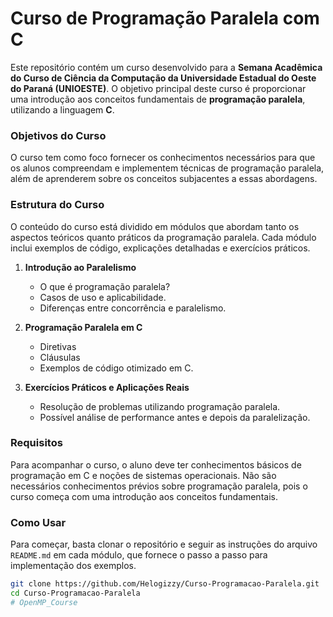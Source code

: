 # Curso de Programação Paralela com C

Este repositório contém um curso desenvolvido para a **Semana Acadêmica do Curso de Ciência da Computação da Universidade Estadual do Oeste do Paraná (UNIOESTE)**. O objetivo principal deste curso é proporcionar uma introdução aos conceitos fundamentais de **programação paralela**, utilizando a linguagem **C**.

### Objetivos do Curso

O curso tem como foco fornecer os conhecimentos necessários para que os alunos compreendam e implementem técnicas de programação paralela, além de aprenderem sobre os conceitos subjacentes a essas abordagens.

### Estrutura do Curso

O conteúdo do curso está dividido em módulos que abordam tanto os aspectos teóricos quanto práticos da programação paralela. Cada módulo inclui exemplos de código, explicações detalhadas e exercícios práticos.

1. **Introdução ao Paralelismo**  
   - O que é programação paralela?
   - Casos de uso e aplicabilidade.
   - Diferenças entre concorrência e paralelismo.
   
2. **Programação Paralela em C**  
   - Diretivas
   - Cláusulas
   - Exemplos de código otimizado em C.

3. **Exercícios Práticos e Aplicações Reais**  
   - Resolução de problemas utilizando programação paralela.
   - Possível análise de performance antes e depois da paralelização.

### Requisitos

Para acompanhar o curso, o aluno deve ter conhecimentos básicos de programação em C e noções de sistemas operacionais. Não são necessários conhecimentos prévios sobre programação paralela, pois o curso começa com uma introdução aos conceitos fundamentais.

### Como Usar

Para começar, basta clonar o repositório e seguir as instruções do arquivo `README.md` em cada módulo, que fornece o passo a passo para implementação dos exemplos.

```bash
git clone https://github.com/Helogizzy/Curso-Programacao-Paralela.git
cd Curso-Programacao-Paralela
# OpenMP_Course
